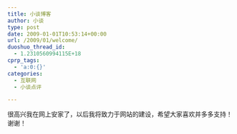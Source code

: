 ```yaml
---
title: 小谈博客
author: 小谈
type: post
date: 2009-01-01T10:53:14+00:00
url: /2009/01/welcome/
duoshuo_thread_id:
  - 1.2310560994115E+18
cprp_tags:
  - 'a:0:{}'
categories:
  - 互联网
  - 小谈点评

---
```

很高兴我在网上安家了，以后我将致力于网站的建设，希望大家喜欢并多多支持！谢谢！